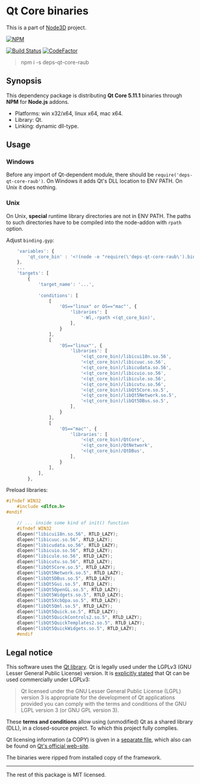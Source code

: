 # Qt Core binaries

This is a part of [Node3D](https://github.com/node-3d) project.

[![NPM](https://nodei.co/npm/deps-qt-core-raub.png?compact=true)](https://www.npmjs.com/package/deps-qt-core-raub)

[![Build Status](https://api.travis-ci.com/node-3d/deps-qt-core-raub.svg?branch=master)](https://travis-ci.com/node-3d/deps-qt-core-raub)
[![CodeFactor](https://www.codefactor.io/repository/github/node-3d/deps-qt-core-raub/badge)](https://www.codefactor.io/repository/github/node-3d/deps-qt-core-raub)

> npm i -s deps-qt-core-raub


## Synopsis

This dependency package is distributing **Qt Core 5.11.1**
binaries through **NPM** for **Node.js** addons.

* Platforms: win x32/x64, linux x64, mac x64.
* Library: Qt.
* Linking: dynamic dll-type.


## Usage

### Windows

Before any import of Qt-dependent module, there should be `require('deps-qt-core-raub')`.
On Windows it adds Qt's DLL location to ENV PATH. On Unix it does nothing.


### Unix

On Unix, **special** runtime library directories are not in ENV PATH. The paths
to such directories have to be compiled into the node-addon with `rpath` option.

Adjust `binding.gyp`:

```javascript
	'variables': {
		'qt_core_bin' : '<!(node -e "require(\'deps-qt-core-raub\').bin()")',
	},
	...
	'targets': [
		{
			'target_name': '...',
			
			'conditions': [
				[
					'OS=="linux" or OS=="mac"', {
						'libraries': [
							'-Wl,-rpath <(qt_core_bin)',
						],
					}
				],
				[
					'OS=="linux"', {
						'libraries': [
							'<(qt_core_bin)/libicui18n.so.56',
							'<(qt_core_bin)/libicuuc.so.56',
							'<(qt_core_bin)/libicudata.so.56',
							'<(qt_core_bin)/libicuio.so.56',
							'<(qt_core_bin)/libicule.so.56',
							'<(qt_core_bin)/libicutu.so.56',
							'<(qt_core_bin)/libQt5Core.so.5',
							'<(qt_core_bin)/libQt5Network.so.5',
							'<(qt_core_bin)/libQt5DBus.so.5',
						],
					}
				],
				[
					'OS=="mac"', {
						'libraries': [
							'<(qt_core_bin)/QtCore',
							'<(qt_core_bin)/QtNetwork',
							'<(qt_core_bin)/QtDBus',
						],
					}
				],
			],
		},
```


Preload libraries:

```cpp
#ifndef WIN32
	#include <dlfcn.h>
#endif

	// ... inside some kind of init() function
	#ifndef WIN32
	dlopen("libicui18n.so.56", RTLD_LAZY);
	dlopen("libicuuc.so.56", RTLD_LAZY);
	dlopen("libicudata.so.56", RTLD_LAZY);
	dlopen("libicuio.so.56", RTLD_LAZY);
	dlopen("libicule.so.56", RTLD_LAZY);
	dlopen("libicutu.so.56", RTLD_LAZY);
	dlopen("libQt5Core.so.5", RTLD_LAZY);
	dlopen("libQt5Network.so.5", RTLD_LAZY);
	dlopen("libQt5DBus.so.5", RTLD_LAZY);
	dlopen("libQt5Gui.so.5", RTLD_LAZY);
	dlopen("libQt5OpenGL.so.5", RTLD_LAZY);
	dlopen("libQt5Widgets.so.5", RTLD_LAZY);
	dlopen("libQt5XcbQpa.so.5", RTLD_LAZY);
	dlopen("libQt5Qml.so.5", RTLD_LAZY);
	dlopen("libQt5Quick.so.5", RTLD_LAZY);
	dlopen("libQt5QuickControls2.so.5", RTLD_LAZY);
	dlopen("libQt5QuickTemplates2.so.5", RTLD_LAZY);
	dlopen("libQt5QuickWidgets.so.5", RTLD_LAZY);
	#endif
```


## Legal notice

This software uses the [Qt library](https://www.qt.io/).
Qt is legally used under the LGPLv3 (GNU Lesser General Public License) version.
It is [explicitly stated](https://doc.qt.io/qt-5.10/licensing.html) that Qt can be used commercially under LGPLv3:

> Qt licensed under the GNU Lesser General Public License (LGPL) version 3 is
appropriate for the development of Qt applications provided you can comply
with the terms and conditions of the GNU LGPL version 3 (or GNU GPL version 3).

These **terms and conditions** allow using (unmodified) Qt as a shared library (DLL), in a closed-source project.
To which this project fully complies.

Qt licensing information (a COPY) is given in a [separate file](/QT_LGPL),
which also can be found on
[Qt's official web-site](http://doc.qt.io/qt-5/lgpl.html).

The binaries were ripped from installed copy of the framework.

---

The rest of this package is MIT licensed.
